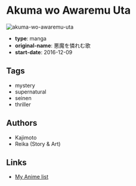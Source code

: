 # Akuma wo Awaremu Uta

![akuma-wo-awaremu-uta](https://cdn.myanimelist.net/images/manga/2/196101.jpg)

-   **type**: manga
-   **original-name**: 悪魔を憐れむ歌
-   **start-date**: 2016-12-09

## Tags

-   mystery
-   supernatural
-   seinen
-   thriller

## Authors

-   Kajimoto
-   Reika (Story & Art)

## Links

-   [My Anime list](https://myanimelist.net/manga/107076/Akuma_wo_Awaremu_Uta)
